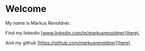 # Welcome

My name is Markus Renoldner.

Find my linkedin [www.linkedin.com/in/markusrenoldner](here),

And my github [https://github.com/markusrenoldner](here).
